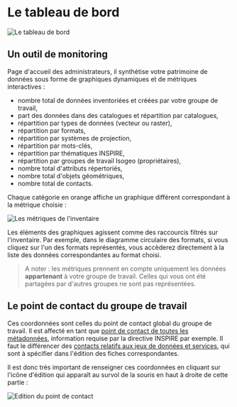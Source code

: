 # Le tableau de bord

![Le tableau de bord](/assets/tdb_formats.png "Le tableau de bord d&apos;Isogeo")

## Un outil de monitoring

Page d&apos;accueil des administrateurs, il synthétise votre patrimoine de données sous forme de graphiques dynamiques et de métriques interactives :

* nombre total de données inventoriées et créées par votre groupe de travail,
* part des données dans des catalogues et répartition par catalogues,
* répartition par types de données (vecteur ou raster),
* répartition par formats,
* répartition par systèmes de projection,
* répartition par mots-clés,
* répartition par thématiques INSPIRE,
* répartition par groupes de travail Isogeo (propriétaires),
* nombre total d&apos;attributs répertoriés,
* nombre total d&apos;objets géométriques,
* nombre total de contacts.

Chaque catégorie en orange affiche un graphique différent correspondant à la métrique choisie :

![Les métriques de l&apos;inventaire](/assets/tdb_metrics.gif "Raccourcis et menus communs à tous les écrans de la plateforme")

Les éléments des graphiques agissent comme des raccourcis filtrés sur l&apos;inventaire. Par exemple, dans le diagramme circulaire des formats, si vous cliquez sur l&apos;un des formats représentés, vous accèderez directement à la liste des données correspondantes au format choisi.

> A noter : les métriques prennent en compte uniquement les données **appartenant** à votre groupe de travail. Celles qui vous ont été partagées par d&apos;autres groupes ne sont pas représentées.

## Le point de contact du groupe de travail

Ces coordonnées sont celles du point de contact global du groupe de travail. Il est affecté en tant que [point de contact de toutes les métadonnées](http://georezo.net/wiki/main/donnees/inspire/aide_a_la_saisie_des_metadonnees_inspire#point_de_contact_des_metadonnees), information requise par la directive INSPIRE par exemple.  Il faut le différencer des [contacts relatifs aux jeux de données et services](http://georezo.net/wiki/main/donnees/inspire/aide_a_la_saisie_des_metadonnees_inspire#organisations_responsables_de_l_etablissement_de_la_gestion_de_la_maintenance_et_de_la_diffusion_des_series_et_services_de_donnees_geographiques), qui sont à spécifier dans l&apos;édition des fiches correspondantes.

Il est donc très important de renseigner ces coordonnées en cliquant sur l&apos;icône d&apos;édition qui apparaît au survol de la souris en haut à droite de cette partie :

![Edition du point de contact](/assets/tdb_edit_contact_workgroup.gif "Editer le point de contact global du groupe de travail Isogeo")
